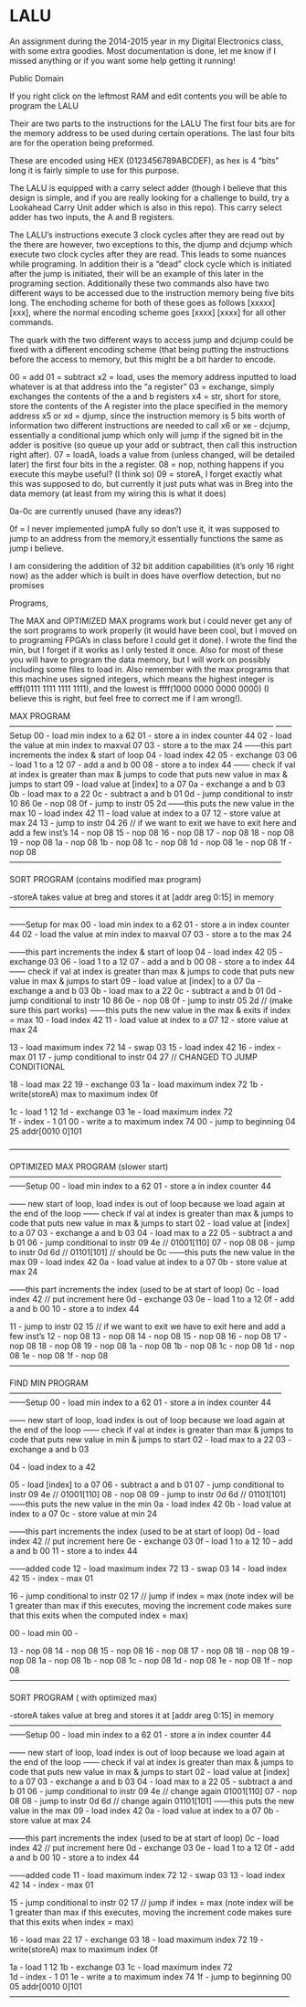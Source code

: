 # LALU
An assignment during the 2014-2015 year in my Digital Electronics class, with some extra goodies.  Most documentation is done, let me know if I missed anything or if  you want some help getting it running!

Public Domain

If you right click on the leftmost RAM and edit contents you will be able to program the LALU

Their are two parts to the instructions for the LALU
The first four bits are for the memory address to be used during certain operations.
The last four bits are for the operation being preformed.

These are encoded using HEX (0123456789ABCDEF), as hex is 4 “bits” long it is fairly simple to use for this purpose.

The LALU is equipped with a carry select adder (though I believe that this design is simple, and if you are really looking for a challenge to build, try a Lookahead Carry Unit adder which is also in this repo).  This carry select adder has two inputs, the A and B registers.

The LALU’s instructions execute 3 clock cycles after they are read out by the there are however, two exceptions to this, the djump and dcjump which execute two clock cycles after they are read.  This leads to some nuances while programing.  In addition their is a “dead” clock cycle which is initiated after the jump is initiated, their will be an example of this later in the programing section. Additionally these two commands also have two different ways to be accessed due to the instruction memory being five bits long.  The enchoding scheme for both of these goes as follows [xxxxx] [xxx], where the normal encoding scheme goes [xxxx] [xxxx] for all other commands.

The quark with the two different ways to access jump and dcjump could be fixed with a different encoding scheme (that being putting the instructions before the access to memory, but this might be a bit harder to encode.

00 = add
01 = subtract
x2 = load, uses the memory address inputted to load whatever is at that address into the “a register”
03 = exchange, simply exchanges the contents of the a and b registers
x4 = str, short for store, store the contents of the A register into the place specified in the memory address
x5 or xd = djump, since the instruction memory is 5 bits worth of information two different instructions are needed to call 
x6 or xe - dcjump, essentially a conditional jump which only will jump if the signed bit in the adder is positive (so queue up your add or subtract, then call this instruction right after).
07 = loadA, loads a value from (unless changed, will be detailed later) the first four bits in the a register.
08 = nop, nothing happens if you execute this maybe useful? (I think so)
09 = storeA, I forget exactly what this was supposed to do, but currently it just puts what was in Breg into the data memory (at least from my wiring this is what it does)

0a-0c are currently unused (have any ideas?)

0f = I never implemented jumpA fully so don’t use it, it was supposed to jump to an address from the memory,it essentially functions the same as jump i believe.

I am considering the addition of 32 bit addition capabilities (it’s only 16 right now) as the adder which is built in does have overflow detection, but no promises

Programs, 

The MAX and OPTIMIZED MAX programs work but i could never get any of the sort programs to work properly (it would have been cool, but I moved on to programing FPGA’s in class before I could get it done).  I wrote the find the min, but I forget if it works as I only tested it once.  Also for most of these you will have to program the data memory, but I will work on possibly including some files to load in.  Also remember with the max programs that this machine uses signed integers, which means the highest integer is efff(0111 1111 1111 1111), and the lowest is ffff(1000 0000 0000 0000) (I believe this is right, but feel free to correct me if I am wrong!).  


MAX PROGRAM
—————————————————————————————————
——Setup
00 - load min index to a 				62
01 - store a in index counter			44
02 - load the value at min index to maxval	07
03 - store a to the max				24
——this part increments the index & start of loop
04 - load index					42
05 - exchange					03
06 - load 1 to a					12
07 - add a and b					00
08 - store a to index					44
—— check if val at index is greater than max & jumps to code that puts new value in max & jumps to start
09 - load value at [index] to a			07
0a - exchange a and b				03
0b - load max to a					22
0c - subtract a and b				01
0d - jump conditional to instr 10			86
0e - nop						08
0f - jump to instr 05					2d
——this puts the new value in the max 
10 - load index					42
11 - load value at index to a			07
12 - store value at max				24
13 - jump to instr 04					26 // if we want to exit we have to exit here and add a few inst’s
14 - nop						08
15 - nop						08
16 - nop						08
17 - nop						08
18 - nop						08
19 - nop						08
1a - nop						08
1b - nop						08
1c - nop						08
1d - nop						08
1e - nop						08
1f - nop						08
——————————————————————————————————


SORT PROGRAM (contains modified max program)

-storeA takes value at breg and stores it at [addr areg 0:15] in memory
——————————————————————————————————


——Setup for max
00 - load min index to a 				62
01 - store a in index counter			44
02 - load the value at min index to maxval	07
03 - store a to the max				24


——this part increments the index & start of loop
04 - load index					42
05 - exchange					03
06 - load 1 to a					12
07 - add a and b					00
08 - store a to index					44
—— check if val at index is greater than max & jumps to code that puts new value in max & jumps to start
09 - load value at [index] to a			07
0a - exchange a and b				03
0b - load max to a					22
0c - subtract a and b				01
0d - jump conditional to instr 10			86
0e - nop						08
0f - jump to instr 05					2d  // (make sure this part works)
——this puts the new value in the max & exits if index = max
10 - load index					42
11 - load value at index to a			07
12 - store value at max				24

13 - load maximum index				72
14 - swap						03
15 - load index					42
16 - index - max					01
17 - jump conditional to instr 04			27 // CHANGED TO JUMP CONDITIONAL


18 - load max					22
19 - exchange					03
1a - load maximum index				72
1b - write(storeA) max to maximum index	0f	


1c - load 1						12
1d - exchange					03
1e - load maximum index				72	
1f - index - 1						01
00 - write a to maximum index			74
00 - jump to beginning 04				25		addr[0010 0]101


———————————————————————————————————


OPTIMIZED MAX PROGRAM (slower start)
——————————————————————————————————
——Setup
00 - load min index to a 				62
01 - store a in index counter			44

—— new start of loop, load index is out of loop because we load again at the end of the loop
—— check if val at index is greater than max & jumps to code that puts new value in max & jumps to start
02 - load value at [index] to a			07
03 - exchange a and b				03
04 - load max to a					22
05 - subtract a and b				01
06 - jump conditional to instr 09			4e //	01001[110]
07 - nop						08
08 - jump to instr 0d					6d  //	01101[101] // should be 0c
——this puts the new value in the max 
09 - load index					42
0a - load value at index to a			07
0b - store value at max				24

——this part increments the index (used to be at start of loop)
0c - load index					42 // put increment here
0d - exchange					03
0e - load 1 to a					12
0f - add a and b					00
10 - store a to index					44

11 - jump to instr 02					15 // if we want to exit we have to exit here and add a few inst’s 
12 - nop						08
13 - nop						08
14 - nop						08
15 - nop						08
16 - nop						08
17 - nop						08
18 - nop						08
19 - nop						08
1a - nop						08
1b - nop						08
1c - nop						08
1d - nop						08
1e - nop						08
1f - nop						08
———————————————————————————————————

FIND MIN PROGRAM
——————————————————————————————————
——Setup
00 - load min index to a 				62
01 - store a in index counter			44

—— new start of loop, load index is out of loop because we load again at the end of the loop
—— check if val at index is greater than max & jumps to code that puts new value in min & jumps to start
02 - load max to a					22
03 - exchange a and b				03

04 - load index to a					42

05 - load [index] to a				07
06 - subtract a and b				01
07 - jump conditional to instr 09			4e //	01001[110]
08 - nop						08
09 - jump to instr 0d					6d  //	01101[101]
——this puts the new value in the min
0a - load index					42
0b - load value at index to a			07
0c - store value at min				24

——this part increments the index (used to be at start of loop)
0d - load index					42 // put increment here
0e - exchange					03
0f  - load 1 to a					12
10 - add a and b					00
11 - store a to index					44

——added code
12 - load maximum index				72
13 - swap						03
14 - load index					42
15 - index - max					01

16 - jump conditional to instr 02			17 // jump if index = max (note index will be 1 greater than max if this executes, moving the increment code makes sure that this exits when the computed index = max)

00 - load min
00 - 

13 - nop						08
14 - nop						08
15 - nop						08
16 - nop						08
17 - nop						08
18 - nop						08
19 - nop						08
1a - nop						08
1b - nop						08
1c - nop						08
1d - nop						08
1e - nop						08
1f - nop						08
———————————————————————————————————


SORT PROGRAM ( with optimized max)

-storeA takes value at breg and stores it at [addr areg 0:15] in memory
——————————————————————————————————
——Setup
00 - load min index to a 				62
01 - store a in index counter			44

—— new start of loop, load index is out of loop because we load again at the end of the loop
—— check if val at index is greater than max & jumps to code that puts new value in max & jumps to start
02 - load value at [index] to a			07
03 - exchange a and b				03
04 - load max to a					22
05 - subtract a and b				01
06 - jump conditional to instr 09			4e // change again		01001[110]
07 - nop						08
08 - jump to instr 0d					6d  // change again		01101[101]
——this puts the new value in the max 
09 - load index					42
0a - load value at index to a			07
0b - store value at max				24

——this part increments the index (used to be at start of loop)
0c - load index					42 // put increment here
0d - exchange					03
0e - load 1 to a					12
0f - add a and b					00
10 - store a to index					44

——added code
11 - load maximum index				72
12 - swap						03
13 - load index					42
14 - index - max					01

15 - jump conditional to instr 02			17 // jump if index = max (note index will be 1 greater than max if this executes, moving the increment code makes sure that this exits when index = max)


16 - load max					22
17 - exchange					03
18 - load maximum index				72
19 - write(storeA) max to maximum index	0f	


1a - load 1						12
1b - exchange					03
1c - load maximum index				72	
1d - index - 1						01
1e - write a to maximum index			74
1f - jump to beginning 00				05		addr[0010 0]101
———————————————————————————————————

